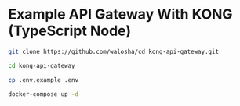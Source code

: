 # Example API Gateway With KONG (TypeScript Node)

```sh
git clone https://github.com/walosha/cd kong-api-gateway.git
```

```sh
cd kong-api-gateway
```

```sh
cp .env.example .env
```

```sh
docker-compose up -d
```
